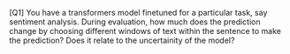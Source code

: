 [Q1] You have a transformers model finetuned for a particular task, say sentiment analysis. During evaluation, how much does the prediction change by choosing different
  windows of text within the sentence to make the prediction? Does it relate to the uncertainity of the model?
